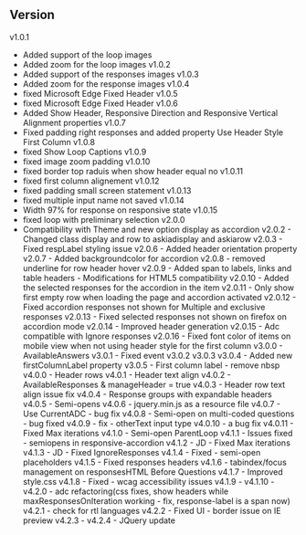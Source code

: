 Version
-------
v1.0.1
  - Added support of the loop images
  - Added zoom for the loop images
v1.0.2
  - Added support of the responses images
v1.0.3
  - Added zoom for the response images
v1.0.4
  - fixed Microsoft Edge Fixed Header
v1.0.5
  - fixed Microsoft Edge Fixed Header
v1.0.6
  - Added Show Header, Responsive Direction and Responsive Vertical Alignment properties
v1.0.7
  - Fixed padding right responses and added property Use Header Style First Column
v1.0.8
  - fixed Show Loop Captions
v1.0.9
  - fixed image zoom padding
v1.0.10
  - fixed border top raduis when show header equal no
v1.0.11
  - fixed first column alignement
v1.0.12
  - fixed padding small screen statement
v1.0.13
  - fixed multiple input name not saved
v1.0.14
  - Width 97% for response on responsive state
v1.0.15
  - fixed loop with preliminary selection
v2.0.0
  - Compatibility with Theme and new option display as accordion
        v2.0.2
          - Changed class display and row to askiadisplay and askiarow
        v2.0.3
          - Fixed respLabel styling issue
            v2.0.6
                - Added header orientation property
        v2.0.7
                - Added backgroundcolor for accordion
        v2.0.8
                - removed underline for row header hover
        v2.0.9
          - Added span to labels, links and table headers
          - Modifications for HTML5 compatibility
        v2.0.10
          - Added the selected responses for the accordion in the item
        v2.0.11
          - Only show first empty row when loading the page and accordion activated
        v2.0.12
          - Fixed accordion responses not shown for Multiple and exclusive responses
        v2.0.13
          - Fixed selected responses not shown on firefox on accordion mode
        v2.0.14
          - Improved header generation
        v2.0.15
          - Adc compatible with Ignore responses
        v2.0.16
          - Fixed font color of items on mobile view when not using header style for the first column
v3.0.0 - AvailableAnswers
        v3.0.1 - Fixed event
        v3.0.2
        v3.0.3
        v3.0.4 - Added new firstColumnLabel property
        v3.0.5 - First column label - remove nbsp
v4.0.0 - Header rows
        v4.0.1 - Header text align
        v4.0.2 - AvailableResponses & manageHeader = true
        v4.0.3 - Header row text align issue fix
        v4.0.4 - Response groups with expandable headers
        v4.0.5 - Semi-opens
        v4.0.6 - jquery.min.js as a resource file
        v4.0.7 - Use CurrentADC - bug fix
        v4.0.8 - Semi-open on multi-coded questions - bug fixed
        v4.0.9 - fix - otherText input type
        v4.0.10 - a bug fix
        v4.0.11 - Fixed Max iterations
    v4.1.0 - Semi-open ParentLoop
        v4.1.1 - Issues fixed - semiopens in responsive-accordion
        v4.1.2 - JD - Fixed Max iterations
        v4.1.3 - JD - Fixed IgnoreResponses
        v4.1.4 - Fixed - semi-open placeholders
        v4.1.5 - Fixed responses headers
        v4.1.6 - tabindex/focus management on responsesHTML Before Questions
        v4.1.7 - Improved style.css
        v4.1.8 - Fixed - wcag accessibility issues
        v4.1.9 -
        v4.1.10 -
    v4.2.0 - adc refactoring(css fixes, show headers while maxResponsesOnIteration working - fix, response-label is a span now)
        v4.2.1 - check for rtl languages
        v4.2.2 - Fixed UI - border issue on IE preview
        v4.2.3 -
        v4.2.4 - JQuery update
